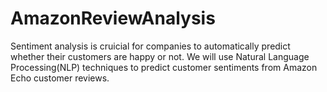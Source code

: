 # AmazonReviewAnalysis
Sentiment analysis is cruicial for companies to automatically predict whether their customers are happy or not.
We will use Natural Language Processing(NLP) techniques to predict customer sentiments from Amazon Echo customer reviews.
